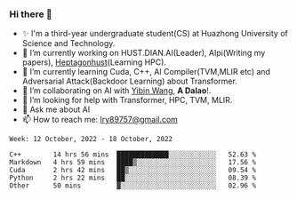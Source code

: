### Hi there 👋

<!--
**LRY89757/LRY89757** is a ✨ _special_ ✨ repository because its `README.md` (this file) appears on your GitHub profile.
-->
<!-- Here are some ideas to get you started: -->

- ✨ I'm a third-year undergraduate student(CS) at Huazhong University of Science and Technology.
- 🔭 I’m currently working on HUST.DIAN.AI(Leader), AIpi(Writing my papers), [Heptagonhust](https://github.com/heptagonhust)(Learning HPC).
- 🌱 I’m currently learning Cuda, C++, AI Compiler(TVM,MLIR etc) and Adversarial Attack(Backdoor Learning) about Transformer.
- 👯 I’m collaborating on AI with [Yibin Wang](https://github.com/flyleeee), **A Dalao**!.
- 🤔 I’m looking for help with Transformer, HPC, TVM, MLIR.
- 💬 Ask me about AI
- 📫 How to reach me: lry89757@gmail.com
<!-- - 😄 Pronouns: ... -->
<!-- - ⚡ Fun fact: ... -->

<!-- [![Anurag's github stats](https://github-readme-stats.vercel.app/api?username=LRY89757)](https://github.com/anuraghazra/github-readme-stats) -->

<!-- 📕 &nbsp;**Latest Blog Posts**(Long time no update...) -->
<!-- BLOG-POST-LIST:START -->
<!-- - [mmdet && project of fenghuo](https://lry89757.github.io/2021/11/09/mmdet-project-of-fenghuo/)
- [Code Trace of MMDETECTION](https://lry89757.github.io/2021/10/16/code-trace-of-mmdetection/)
- [Road Crack of exploration](https://lry89757.github.io/2021/10/04/lu-mian-lie-feng-shu-ju-ji-diao-yan/)
- [Self Attention Is All My Need](https://lry89757.github.io/2021/10/13/self-attention-is-all-my-need/) -->
<!-- - [God Mode in browsers: document.designMode = "on"](https://dev.to/gautamkrishnar/god-mode-in-browsers-document-designmode-on-2pmo) -->
<!-- BLOG-POST-LIST:END -->

<!-- My idea coding state： -->
<!-- ![image](https://user-images.githubusercontent.com/77330637/171345862-d7393b9a-e2b2-4c85-bd42-13389626d384.png) -->
<!-- ![image](https://user-images.githubusercontent.com/77330637/163973410-badc6966-d278-4323-9a53-8cd451b1017b.png) -->
<!-- ![image](https://user-images.githubusercontent.com/77330637/165716037-78784376-54b6-4681-84c5-c904dbb9b88a.png) -->
<!-- ![image](https://user-images.githubusercontent.com/77330637/164719279-7764430c-7894-4e6e-bd99-542a1ceb7f5c.png) -->
<!-- ![image](https://user-images.githubusercontent.com/77330637/164245602-1648badd-82c5-4075-9b56-e67e85489e32.png) -->
<!-- ![image](https://user-images.githubusercontent.com/77330637/166138717-47ac30df-b368-4547-a76b-be00ff622f3e.png) -->
<!-- ![image](https://user-images.githubusercontent.com/77330637/164354052-af7a67b2-1f2f-455e-a643-5b21b17a40e0.png) -->
<!-- ![image](https://user-images.githubusercontent.com/77330637/172780354-3858ffca-c3b5-4966-ba8e-4647b4e9d00b.png) -->
<!-- <img width="1010" alt="image" src="https://user-images.githubusercontent.com/77330637/165522213-55701801-69f1-43c6-a412-e0578feeb5d4.png"> -->
<!-- ![image](https://user-images.githubusercontent.com/77330637/190435247-be097629-fed1-4fb2-b77e-12a836650b0f.png) -->

<!-- ![image](https://user-images.githubusercontent.com/77330637/190435679-b30ff26e-4432-4026-8805-ba1dd9c0a07b.png) -->

<!-- ![image](https://user-images.githubusercontent.com/77330637/190435768-b896856e-20ab-4103-82b0-7a9dc74a6ad3.png) -->

<!-- ![image](https://user-images.githubusercontent.com/77330637/190435913-4e58e20a-e078-4285-924d-e36dcd87ecbf.png) -->

<!-- ![image](https://user-images.githubusercontent.com/77330637/190439162-878d0e2e-46c6-4fbd-91bd-2bf6f3d31d33.png) -->

<!-- ![image](https://user-images.githubusercontent.com/77330637/190843806-c1e7e50f-18a8-487d-9f4e-6a0dbb72aaf6.png) -->

<!-- ![image](https://user-images.githubusercontent.com/77330637/190861860-cb380358-02b2-412d-9314-2bd53e04c249.png) -->

<!-- ![image](https://user-images.githubusercontent.com/77330637/191393371-acc41f66-3bd5-46e5-9aae-d6503151b13f.png) -->


<!-- ![image](https://user-images.githubusercontent.com/77330637/191886080-7fcd7310-0dce-4698-b2db-2792f9fd7465.png) -->

<!-- ![07c8748bef6904a4e02afd8e852cf11](https://user-images.githubusercontent.com/77330637/195068001-54813a34-b64f-4036-946b-1020c3b274a6.jpg) -->



<!--ncnn新版本发布，亮点自寻QAQ👏：![image](https://user-images.githubusercontent.com/77330637/176847154-83e7f727-c406-4f81-aaee-6a049edd0f76.png)-->



<!--START_SECTION:waka-->
```text
Week: 12 October, 2022 - 18 October, 2022

C++        14 hrs 56 mins  █████████████░░░░░░░░░░░░   52.63 % 
Markdown   4 hrs 59 mins   ████▒░░░░░░░░░░░░░░░░░░░░   17.56 % 
Cuda       2 hrs 42 mins   ██▒░░░░░░░░░░░░░░░░░░░░░░   09.54 % 
Python     2 hrs 22 mins   ██░░░░░░░░░░░░░░░░░░░░░░░   08.39 % 
Other      50 mins         ▓░░░░░░░░░░░░░░░░░░░░░░░░   02.96 % 
```
<!--END_SECTION:waka-->

